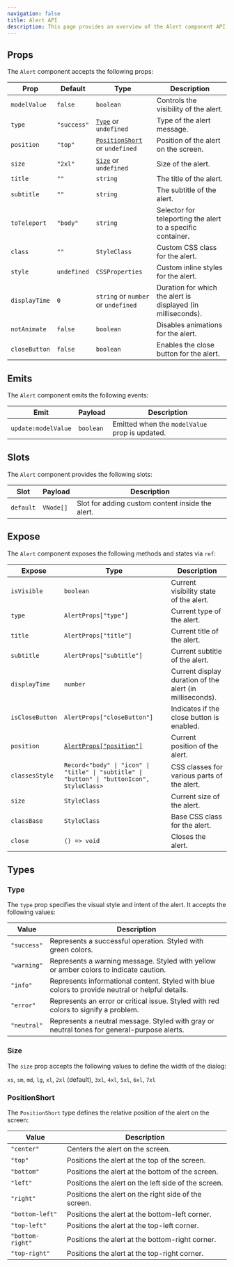 ```yaml
---
navigation: false
title: Alert API
description: This page provides an overview of the Alert component API, detailing its props, emits, slots, and exposed methods/states.
---
```


## Props

The `Alert` component accepts the following props:

| Prop          | Default     | Type                                             | Description                                                  |
|---------------|-------------|--------------------------------------------------|--------------------------------------------------------------|
| `modelValue`  | `false`     | `boolean`                                        | Controls the visibility of the alert.                        |
| `type`        | `"success"` | [`Type`](#type) or `undefined`                   | Type of the alert message.                                   |
| `position`    | `"top"`     | [`PositionShort`](#positionshort) or `undefined` | Position of the alert on the screen.                         |
| `size`        | `"2xl"`     | [`Size`](#size) or `undefined`                   | Size of the alert.                                           |
| `title`       | `""`        | `string`                                         | The title of the alert.                                      |
| `subtitle`    | `""`        | `string`                                         | The subtitle of the alert.                                   |
| `toTeleport`  | `"body"`    | `string`                                         | Selector for teleporting the alert to a specific container.  |
| `class`       | `""`        | `StyleClass`                                     | Custom CSS class for the alert.                              |
| `style`       | `undefined` | `CSSProperties`                                  | Custom inline styles for the alert.                          |
| `displayTime` | `0`         | `string` or `number` or `undefined`              | Duration for which the alert is displayed (in milliseconds). |
| `notAnimate`  | `false`     | `boolean`                                        | Disables animations for the alert.                           |
| `closeButton` | `false`     | `boolean`                                        | Enables the close button for the alert.                      |

## Emits

The `Alert` component emits the following events:

| Emit                | Payload   | Description                                    |
|---------------------|-----------|------------------------------------------------|
| `update:modelValue` | `boolean` | Emitted when the `modelValue` prop is updated. |

## Slots

The `Alert` component provides the following slots:

| Slot      | Payload   | Description                                      |
|-----------|-----------|--------------------------------------------------|
| `default` | `VNode[]` | Slot for adding custom content inside the alert. |

## Expose

The `Alert` component exposes the following methods and states via `ref`:

| Expose          | Type                                                                                        | Description                                              |
|-----------------|---------------------------------------------------------------------------------------------|----------------------------------------------------------|
| `isVisible`     | `boolean`                                                                                   | Current visibility state of the alert.                   |
| `type`          | `AlertProps["type"]`                                                                        | Current type of the alert.                               |
| `title`         | `AlertProps["title"]`                                                                       | Current title of the alert.                              |
| `subtitle`      | `AlertProps["subtitle"]`                                                                    | Current subtitle of the alert.                           |
| `displayTime`   | `number`                                                                                    | Current display duration of the alert (in milliseconds). |
| `isCloseButton` | `AlertProps["closeButton"]`                                                                 | Indicates if the close button is enabled.                |
| `position`      | [`AlertProps["position"]`](#positionshort)                                                  | Current position of the alert.                           |
| `classesStyle`  | `Record<"body" \| "icon" \| "title" \| "subtitle" \| "button" \| "buttonIcon", StyleClass>` | CSS classes for various parts of the alert.              |
| `size`          | `StyleClass`                                                                                | Current size of the alert.                               |
| `classBase`     | `StyleClass`                                                                                | Base CSS class for the alert.                            |
| `close`         | `() => void`                                                                                | Closes the alert.                                        |

## Types
### Type

The `type` prop specifies the visual style and intent of the alert. It accepts the following values:

| Value       | Description                                                                                      |
|-------------|--------------------------------------------------------------------------------------------------|
| `"success"` | Represents a successful operation. Styled with green colors.                                     |
| `"warning"` | Represents a warning message. Styled with yellow or amber colors to indicate caution.            |
| `"info"`    | Represents informational content. Styled with blue colors to provide neutral or helpful details. |
| `"error"`   | Represents an error or critical issue. Styled with red colors to signify a problem.              |
| `"neutral"` | Represents a neutral message. Styled with gray or neutral tones for general-purpose alerts.      |

### Size

The `size` prop accepts the following values to define the width of the dialog:

`xs`, `sm`, `md`, `lg`, `xl`, `2xl` (default), `3xl`, `4xl`, `5xl`, `6xl`, `7xl`

### PositionShort

The `PositionShort` type defines the relative position of the alert on the screen:

| Value            | Description                                          |
|------------------|------------------------------------------------------|
| `"center"`       | Centers the alert on the screen.                     |
| `"top"`          | Positions the alert at the top of the screen.        |
| `"bottom"`       | Positions the alert at the bottom of the screen.     |
| `"left"`         | Positions the alert on the left side of the screen.  |
| `"right"`        | Positions the alert on the right side of the screen. |
| `"bottom-left"`  | Positions the alert at the bottom-left corner.       |
| `"top-left"`     | Positions the alert at the top-left corner.          |
| `"bottom-right"` | Positions the alert at the bottom-right corner.      |
| `"top-right"`    | Positions the alert at the top-right corner.         |